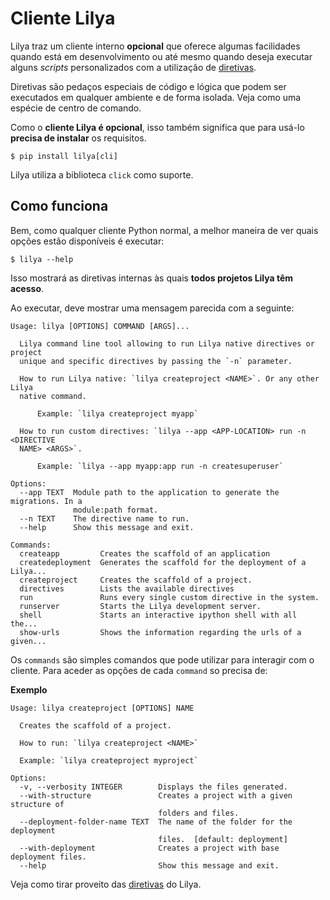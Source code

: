 # Cliente Lilya

Lilya traz um cliente interno **opcional** que oferece algumas facilidades quando está em desenvolvimento
ou até mesmo quando deseja executar alguns *scripts* personalizados com a utilização de [diretivas](./directives/directives.md).

Diretivas são pedaços especiais de código e lógica que podem ser executados em qualquer ambiente e de forma isolada. Veja como uma espécie de centro de comando.

Como o **cliente Lilya é opcional**, isso também significa que para usá-lo **precisa de instalar** os requisitos.

```shell
$ pip install lilya[cli]
```

Lilya utiliza a biblioteca `click` como suporte.

## Como funciona

Bem, como qualquer cliente Python normal, a melhor maneira de ver quais opções estão disponíveis é executar:

```shell
$ lilya --help
```

Isso mostrará as diretivas internas às quais **todos projetos Lilya têm acesso**.

Ao executar, deve mostrar uma mensagem parecida com a seguinte:

```shell
Usage: lilya [OPTIONS] COMMAND [ARGS]...

  Lilya command line tool allowing to run Lilya native directives or project
  unique and specific directives by passing the `-n` parameter.

  How to run Lilya native: `lilya createproject <NAME>`. Or any other Lilya
  native command.

      Example: `lilya createproject myapp`

  How to run custom directives: `lilya --app <APP-LOCATION> run -n <DIRECTIVE
  NAME> <ARGS>`.

      Example: `lilya --app myapp:app run -n createsuperuser`

Options:
  --app TEXT  Module path to the application to generate the migrations. In a
              module:path format.
  --n TEXT    The directive name to run.
  --help      Show this message and exit.

Commands:
  createapp         Creates the scaffold of an application
  createdeployment  Generates the scaffold for the deployment of a Lilya...
  createproject     Creates the scaffold of a project.
  directives        Lists the available directives
  run               Runs every single custom directive in the system.
  runserver         Starts the Lilya development server.
  shell             Starts an interactive ipython shell with all the...
  show-urls         Shows the information regarding the urls of a given...
```

Os `commands` são simples comandos que pode utilizar para interagir com o cliente. Para aceder as opções de cada `command` so precisa de:

**Exemplo**

```shell
Usage: lilya createproject [OPTIONS] NAME

  Creates the scaffold of a project.

  How to run: `lilya createproject <NAME>`

  Example: `lilya createproject myproject`

Options:
  -v, --verbosity INTEGER        Displays the files generated.
  --with-structure               Creates a project with a given structure of
                                 folders and files.
  --deployment-folder-name TEXT  The name of the folder for the deployment
                                 files.  [default: deployment]
  --with-deployment              Creates a project with base deployment files.
  --help                         Show this message and exit.
```

Veja como tirar proveito das [diretivas](./directives/directives.md) do Lilya.
